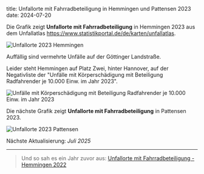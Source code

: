 title: Unfallorte mit Fahrradbeteiligung in Hemmingen und Pattensen 2023
date: 2024-07-20

Die Grafik zeigt **Unfallorte mit Fahrradbeteiligung** in Hemmingen 2023 aus dem Unfallatlas <https://www.statistikportal.de/de/karten/unfallatlas>. 

![Unfallorte 2023 Hemmingen](https://md.darmstadt.ccc.de/uploads/29806787-33d0-4734-8c6f-7900574888c4.png)

Auffällig sind vermehrte Unfälle auf der Göttinger Landstraße. 

Leider steht Hemmingen auf Platz Zwei, hinter Hannover, auf der Negativliste der "Unfälle mit Körperschädigung mit Beteiligung Radfahrender je 10.000 Einw. im Jahr 2023".

![Unfälle mit Körperschädigung mit Beteiligung Radfahrender je 10.000 Einw. im Jahr 2023](https://md.darmstadt.ccc.de/uploads/332dfb52-d314-4145-85d3-626d64a05b71.png)

Die nächste Grafik zeigt **Unfallorte mit Fahrradbeteiligung** in Pattensen 2023.

![Unfallorte 2023 Pattensen](https://md.darmstadt.ccc.de/uploads/a950a1fc-01dc-4bee-898f-89772e03ff32.png)

Nächste Aktualisierung: *Juli 2025*

* * *

> Und so sah es ein Jahr zuvor aus: [Unfallorte mit Fahrradbeteiligung - Hemmingen 2022](https://adfc-hemmingen-pattensen.github.io/unfallorte-mit-fahrradbeteiligung-in-hemmingen-2022.html)
>

